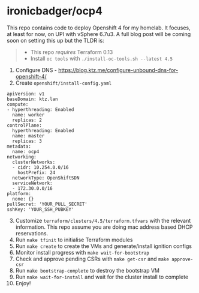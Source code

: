 # ironicbadger/ocp4

This repo contains code to deploy Openshift 4 for my homelab. It focuses, at least for now, on UPI with vSphere 6.7u3. A full blog post will be coming soon on setting this up but the TLDR is:

> * This repo *requires* Terraform 0.13
> * Install `oc tools` with `./install-oc-tools.sh --latest 4.5`

1. Configure DNS - https://blog.ktz.me/configure-unbound-dns-for-openshift-4/
2. Create `openshift/install-config.yaml`

```
apiVersion: v1
baseDomain: ktz.lan
compute:
- hyperthreading: Enabled
  name: worker
  replicas: 2
controlPlane:
  hyperthreading: Enabled
  name: master
  replicas: 3
metadata:
  name: ocp4
networking:
  clusterNetworks:
  - cidr: 10.254.0.0/16
    hostPrefix: 24
  networkType: OpenShiftSDN
  serviceNetwork:
  - 172.30.0.0/16
platform:
  none: {}
pullSecret: 'YOUR_PULL_SECRET'
sshKey: 'YOUR_SSH_PUBKEY'
```

3. Customize `terraform/clusters/4.5/terraform.tfvars` with the relevant information. This repo assume you are doing mac address based DHCP reservations.
4. Run `make tfinit` to initialise Terraform modules
5. Run `make create` to create the VMs and generate/install ignition configs
6. Monitor install progress with `make wait-for-bootstrap`
7. Check and approve pending CSRs with `make get-csr` and `make approve-csr`
8. Run `make bootstrap-complete` to destroy the bootstrap VM
9. Run `make wait-for-install` and wait for the cluster install to complete
10. Enjoy!